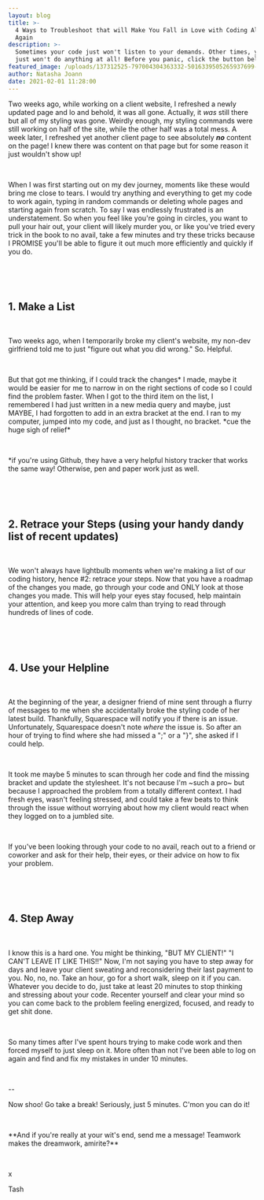 ```yaml
---
layout: blog
title: >-
  4 Ways to Troubleshoot that will Make You Fall in Love with Coding All Over
  Again
description: >-
  Sometimes your code just won't listen to your demands. Other times, your code
  just won't do anything at all! Before you panic, click the button below.
featured_image: /uploads/137312525-797004304363332-5016339505265937699-n.jpg
author: Natasha Joann
date: 2021-02-01 11:28:00
---
```


Two weeks ago, while working on a client website, I refreshed a newly updated page and lo and behold, it was all gone. Actually, it *was* still there but all of my styling was gone. Weirdly enough, my styling commands were still working on half of the site, while the other half was a total mess. A week later, I refreshed yet another client page to see absolutely ***no*** content on the page\! I knew there was content on that page but for some reason it just wouldn't show up\!&nbsp;

&nbsp;

When I was first starting out on my dev journey, moments like these would bring me close to tears. I would try anything and everything to get my code to work again, typing in random commands or deleting whole pages and starting again from scratch. To say I was endlessly frustrated is an understatement. So when you feel like you're going in circles, you want to pull your hair out, your client will likely murder you, or like you've tried every trick in the book to no avail, take a few minutes and try these tricks because I PROMISE you'll be able to figure it out much more efficiently and quickly if you do.&nbsp;

&nbsp;

&nbsp;

## 1\. Make a List

&nbsp;

Two weeks ago, when I temporarily broke my client's website, my non-dev girlfriend told me to just "figure out what you did wrong." So. Helpful.

&nbsp;

But that got me thinking, if I could track the changes\* I made, maybe it would be easier for me to narrow in on the right sections of code so I could find the problem faster. When I got to the third item on the list, I remembered I had just written in a new media query and maybe, just MAYBE, I had forgotten to add in an extra bracket at the end. I ran to my computer, jumped into my code, and just as I thought, no bracket. \*cue the huge sigh of relief\*

&nbsp;

\*if you're using Github, they have a very helpful history tracker that works the same way\! Otherwise, pen and paper work just as well.&nbsp;

&nbsp;

&nbsp;

## 2\. Retrace your Steps (using your handy dandy list of recent updates)

&nbsp;

We won't always have lightbulb moments when we're making a list of our coding history, hence \#2: retrace your steps. Now that you have a roadmap of the changes you made, go through your code and ONLY look at those changes you made. This will help your eyes stay focused, help maintain your attention, and keep you more calm than trying to read through hundreds of lines of code.&nbsp;

&nbsp;

&nbsp;

## 4\. Use your Helpline&nbsp;

&nbsp;

At the beginning of the year, a designer friend of mine sent through a flurry of messages to me when she accidentally broke the styling code of her latest build. Thankfully, Squarespace will notify you if there is an issue. Unfortunately, Squarespace doesn't note&nbsp;*where*&nbsp;the issue is. So after an hour of trying to find where she had missed a ";" or a "\}", she asked if I could help.&nbsp;

&nbsp;

It took me maybe 5 minutes to scan through her code and find the missing bracket and update the stylesheet. It's not because I'm ~such a pro~ but because I approached the problem from a totally different context. I had fresh eyes, wasn't feeling stressed, and could take a few beats to think through the issue without worrying about how my client would react when they logged on to a jumbled site.&nbsp;

&nbsp;

If you've been looking through your code to no avail, reach out to a friend or coworker and ask for their help, their eyes, or their advice on how to fix your problem.

&nbsp;

&nbsp;

## 4\. Step Away

&nbsp;

I know this is a hard one. You might be thinking, "BUT MY CLIENT\!" "I CAN'T LEAVE IT LIKE THIS\!\!" Now, I'm not saying you have to step away for days and leave your client sweating and reconsidering their last payment to you. No, no, no. Take an hour, go for a short walk, sleep on it if you can. Whatever you decide to do, just take at least 20 minutes to stop thinking and stressing about your code. Recenter yourself and clear your mind so you can come back to the problem feeling energized, focused, and ready to get shit done.&nbsp;

&nbsp;

So many times after I've spent hours trying to make code work and then forced myself to just sleep on it. More often than not I've been able to log on again and find and fix my mistakes in under 10 minutes.&nbsp;

&nbsp;

\--&nbsp;

Now shoo\! Go take a break\! Seriously, just 5 minutes. C'mon you can do it\!

&nbsp;

\*\*And if you're really at your wit's end, send me a message\! Teamwork makes the dreamwork, amirite?\*\*

&nbsp;

x

Tash

&nbsp;
